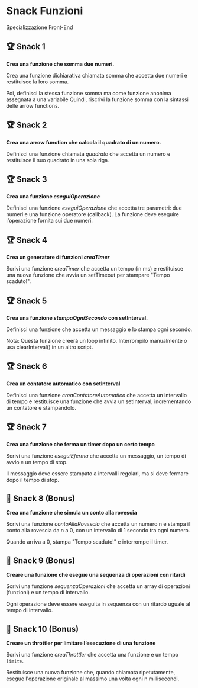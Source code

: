 Snack Funzioni
===
Specializzazione Front-End
## 🏆 Snack 1

**Crea una funzione che somma due numeri.**

Crea una funzione dichiarativa chiamata somma che accetta due numeri e restituisce la loro somma.

Poi, definisci la stessa funzione somma ma come funzione anonima assegnata a una variabile
Quindi, riscrivi la funzione somma con la sintassi delle arrow functions.

## 🏆 Snack 2
**Crea una arrow function che calcola il quadrato di un numero.**

Definisci una funzione chiamata *quadrato* che accetta un numero e restituisce il suo quadrato in una sola riga.
## 🏆 Snack 3
**Crea una funzione *eseguiOperazione***

Definisci una funzione *eseguiOperazione* che accetta tre parametri: due numeri e una funzione operatore (callback). La funzione deve eseguire l'operazione fornita sui due numeri.


 ## 🏆 Snack 4
**Crea un generatore di funzioni *creaTimer***

Scrivi una funzione *creaTimer* che accetta un tempo (in ms) e restituisce una nuova funzione che avvia un setTimeout per stampare "Tempo scaduto!".

## 🏆 Snack 5
**Crea una funzione *stampaOgniSecondo* con setInterval.**

Definisci una funzione che accetta un messaggio e lo stampa ogni secondo.

Nota: Questa funzione creerà un loop infinito. Interrompilo manualmente o usa clearInterval() in un altro script.
## 🏆 Snack 6
**Crea un contatore automatico con setInterval**

Definisci una funzione *creaContatoreAutomatico* che accetta un intervallo di tempo e restituisce una funzione che avvia un setInterval, incrementando un contatore e stampandolo.
## 🏆 Snack 7
**Crea una funzione che ferma un timer dopo un certo tempo**

Scrivi una funzione *eseguiEferma* che accetta un messaggio, un tempo di avvio e un tempo di stop. 

Il messaggio deve essere stampato a intervalli regolari, ma si deve fermare dopo il tempo di stop.

## 🎯 Snack 8 (Bonus)
**Crea una funzione che simula un conto alla rovescia**

Scrivi una funzione *contoAllaRovescia* che accetta un numero n e stampa il conto alla rovescia da n a 0, con un intervallo di 1 secondo tra ogni numero. 

Quando arriva a 0, stampa "Tempo scaduto!" e interrompe il timer.

## 🎯 Snack 9 (Bonus)
**Creare una funzione che esegue una sequenza di operazioni con ritardi**

Scrivi una funzione *sequenzaOperazioni* che accetta un array di operazioni (funzioni) e un tempo di intervallo.

Ogni operazione deve essere eseguita in sequenza con un ritardo uguale al tempo di intervallo.

## 🎯 Snack 10 (Bonus)
**Creare un throttler per limitare l’esecuzione di una funzione**

Scrivi una funzione *creaThrottler* che accetta una funzione e un tempo `limite`.

Restituisce una nuova funzione che, quando chiamata ripetutamente, esegue l'operazione originale al massimo una volta ogni n millisecondi.

​
